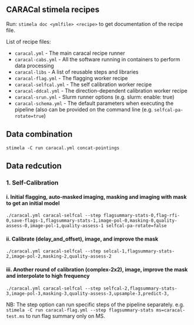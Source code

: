 CARACal stimela recipes
-----------------------

Run: `stimela doc <ymlfile> <recipe>` to get documentation of the recipe file. 

List of recipe files:
- `caracal.yml` - The main caracal recipe runner
- `caracal-cabs.yml` - All the software running in containers to perform data processing
- `caracal-libs` - A list of reusable steps and libraries
- `caracal-flag.yml` - The flagging worker recipe
- `caracal-selfcal.yml` - The self calibration worker recipe
- `caracal-ddcal.yml` - The direction-dependent calibration worker recipe
- `caracal-srun.yml` - Slurm runner options (e.g. slurm: enable: true)
- `caracal-schema.yml` - The default parameters when executing the pipeline (also can be provided on the command line
  (e.g. `selfcal-pa-rotate=true`)

Data combination
----------------

`stimela -C run caracal.yml concat-pointings`


Data redcution
--------------

### 1. Self-Calibration 

#### i. Initial flagging, auto-masked imaging, masking and imaging with mask to get an initial model
`./caracal.yml caracal-selfcal --step flagsummary-stats-0,flag-rfi-0,save-flags-1,flagsummary-stats-1,image-pol-0,masking-0,quality-assess-0,image-pol-1,quality-assess-1 selfcal-pa-rotate=false`

#### ii. Calibrate (delay_and_offset), image, and improve the mask
`./caracal.yml caracal-selfcal --step selcal-1,flagsummary-stats-2,image-pol-2,masking-2,quality-assess-2`

#### iii. Another round of calibration (complex-2x2), image, improve the mask and interpolate to high frequency
`./caracal.yml caracal-selfcal --step selfcal-2,flagsummary-stats-3,image-pol-3,masking-3,quality-assess-3,upsample-3,predict-3,`

NB: The step option can run specific steps of the pipeline separately. e.g. `stimela -C run caracal-flag.yml --step flagsummary-stats ms=caracal-test.ms` to run flag summary only on MS.

